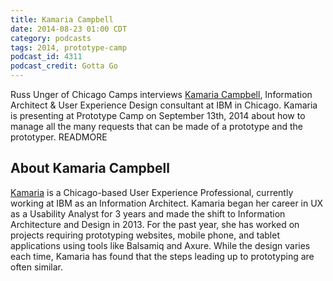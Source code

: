 ```yaml
---
title: Kamaria Campbell
date: 2014-08-23 01:00 CDT
category: podcasts
tags: 2014, prototype-camp
podcast_id: 4311
podcast_credit: Gotta Go
---
```


Russ Unger of Chicago Camps interviews <a href="https://twitter.com/kaccampbell" rel="nofollow">Kamaria Campbell</a>, Information Architect &amp; User Experience Design consultant at IBM in Chicago. Kamaria is presenting at Prototype Camp on September 13th, 2014 about how to manage all the many requests that can be made of a prototype and the prototyper. READMORE

## About Kamaria Campbell

<a href="https://www.linkedin.com/in/kamariacampbell" rel="nofollow">Kamaria</a> is a Chicago-based User Experience Professional, currently working at IBM as an Information Architect. Kamaria began her career in UX as a Usability Analyst for 3 years and made the shift to Information Architecture and Design in 2013. For the past year, she has worked on projects requiring prototyping websites, mobile phone, and tablet applications using tools like Balsamiq and Axure. While the design varies each time, Kamaria has found that the steps leading up to prototyping are often similar.
